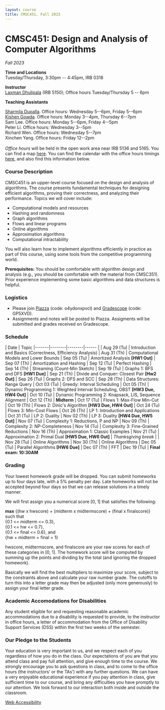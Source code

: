 ```yaml
---
layout: course
title: CMSC451, Fall 2023
---
```


# CMSC451: Design and Analysis of Computer Algorithms
*Fall 2023*


**Time and Locations**<br>Tuesday/Thursday, 3:30pm -- 4:45pm, IRB 0318<br>

**Instructor**<br>
[Laxman Dhulipala](https://www.cs.umd.edu/~laxman/) (IRB 5150); Office hours Tuesday/Thursday 5 -- 6pm 

**Teaching Assistants**

[Sharmila Dupalla](https://trinity24.github.io/). Office hours: Wednesday 5--6pm, Friday 5--6pm<br>
[Kishen Gowda](https://www.cs.umd.edu/people/kishen19). Office hours: Monday 3--4pm, Thursday 6--7pm<br>
Sam Lee. Office hours: Monday 5--6pm, Friday 4--5pm <br>
Peter Li. Office hours: Wednesday 3--5pm<br>
Richard Wen. Office hours: Wednesday 5--7pm<br>
Xinchen Yang. Office hours: Friday 12--2pm<br>
<br>
*Office hours* will be held in the open work area near IRB 5136 and 5165. You can find a map [here](office_hours_loc.pdf).
You can find the calendar with the office hours timings
[here](https://docs.google.com/spreadsheets/d/1MaC2jqLBk6zpYGqCDl8m2H3ZRJp3Zyuq3ZgWVu_yV6k/edit#gid=0),
and also find this information below.

### Course Description

CMSC451 is an upper-level course focused on the design and analysis of algorithms. The course presents fundamental techniques for designing efficient algorithms, proving their correctness, and analyzing their performance. Topics we will cover include:

- Computational models and resources
- Hashing and randomness
- Graph algorithms
- Flows and linear programs
- Online algorithms
- Approximation algorithms
- Computational intractability

You will also learn how to implement algorithms efficiently in practice as part of this course, using some tools from the competitive programming world.

**Prerequisites:**
You should be comfortable with algorithm design and analysis (e.g., you should be comfortable with the material from CMSC351).
Prior experience implementing some basic algorithms and data structures is helpful.


### Logistics

* Please join [Piazza](https://piazza.com/umd/fall2023/cmsc451section201) (code: o4ydonxpvcl) and [Gradescope](https://www.gradescope.com/courses/589298) (code: GP5XVD).
* Assignments and notes will be posted to Piazza. Assigments will be submitted and grades received on Gradescope.

### Schedule

| Date | Topic 
|-------|--------|--------|------ |
| Aug 29 (Tu) | Introduction and Basics (Correctness, Efficiency Analysis)
| Aug 31 (Th) | Computational Models and Lower Bounds
| Sep 05 (Tu) | Amortized Analysis **[HW1 Out]**
| Sep 07 (Th) | Amortization and Hashing
| Sep 12 (Tu) | Perfect Hashing
| Sep 14 (Th) | Streaming (Count-Min Sketch)
| Sep 19 (Tu) | Graphs 1: BFS and DFS  **[HW1 Due]**
| Sep 21 (Th) | Divide and Conquer: Closest Pair **[Hw2 Out]**
| Sep 26 (Tu) | Graphs 2: DFS and SCC
| Sep 28 (Th) | Data Structures: Range Query
| Oct 03 (Tu) | Greedy: Interval Scheduling
| Oct 05 (Th) | Dynamic Programming 1: Weighted Interval Scheduling, OBST  **[HW3 Due, HW4 Out]**
| Oct 10 (Tu) | Dynamic Programming 2: Knapsack, LIS, Sequence Alignment
| Oct 12 (Th) | **Midterm**
| Oct 17 (Tu) | Flows 1: Max-Flow Min-Cut
| Oct 19 (Th) | Flows 2: Dinic's Algorithm  **[HW3 Due, HW4 Out]**
| Oct 24 (Tu) | Flows 3: Min-Cost Flows
| Oct 26 (Th) | LP 1: Introduction and Applications
| Oct 31 (Tu) | LP 2: Duality
| Nov 02 (Th) | LP 3: Duality  **[HW4 Due, HW5 Out]**
| Nov 07 (Tu) | Complexity 1: Reductions, P and NP 
| Nov 09 (Th) | Complexity 2: NP-Completeness
| Nov 14 (Tu) | Complexity 3: Fine-Grained Reductions 
| Nov 16 (Th) | Approximation 1: Classic Examples
| Nov 21 (Tu) | Approximation 2: Primal Dual **[HW5 Due, HW6 Out]**
| *Thanksgiving break* |
| Nov 28 (Tu) | Online Algorithms
| Nov 30 (Th) | Online Algorithms
| Dec 05 (Tu) | Parallel Algorithms  **[HW6 Due]**
| Dec 07 (Th) | FFT
| Dec 19 (Tu) | **Final exam: 10:30AM**

### Grading

Your lowest homework grade will be dropped. You can submit homeworks
up to four days late, with a 5% penalty per day. Late homeworks will
not be accepted beyond four days so that we can release solutions in a
timely manner.

We will first assign you a numerical score [0, 1] that satisfies the following:

**max** {(hw x hwscore) + (midterm x midtermscore) + (final x finalscore)} such that <br>
{0.1 <= midterm <= 0.3}, <br>
{0.1 <= hw <= 0.7}, <br>
{0.1 <= final <= 0.6}, and <br>
{hw + midterm + final = 1}

hwscore, midtermscore, and finalscore are your raw scores for each of
these categories in [0, 1]. The homework score will be computed by
summing up the points and dividing by the total (and ignoring the
dropped homework).

Basically we will find the best multipliers to maximize your score,
subject to the constraints above and calculate your raw number grade.
The cutoffs to turn this into a letter grade may then be adjusted
(only more generously) to assign your final letter grade.


### Academic Accomodations for Disabilities

Any student eligible for and requesting reasonable academic accommodations due to a disability is requested to provide, to the instructor in office hours, a letter of accommodation from the Office of Disability Support Services (DSS) within the first two weeks of the semester.


### Our Pledge to the Students

Your education is very important to us, and we respect each of you regardless of how you do in the class. Our expectations of you are that you attend class and pay full attention, and give enough time to the course. We strongly encourage you to ask questions in class, and to come to the office hours (the instructors’ or the TAs’) with any further questions. We can have a very enjoyable educational experience if you pay attention in class, give sufficient time to our course, and bring any difficulties you have promptly to our attention. We look forward to our interaction both inside and outside the classroom.




[Web Accessibility](https://www.umd.edu/web-accessibility)
